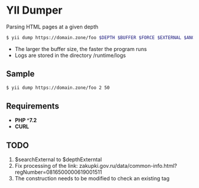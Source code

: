 # YII Dumper
Parsing HTML pages at a given depth
```sh
$ yii dump https://domain.zone/foo $DEPTH $BUFFER $FORCE $EXTERNAL $ANOTHER_PATH
```
  - The larger the buffer size, the faster the program runs
  - Logs are stored in the directory /runtime/logs


## Sample
```sh
$ yii dump https://domain.zone/foo 2 50
```
## Requirements
  * **PHP ^7.2**
  * **CURL**

## TODO
  1. $searchExternal to $depthExterntal
  2. Fix processing of the link: zakupki.gov.ru/data/common-info.html?regNumber=0816500000619001511
  3. The construction <base> needs to be modified to check an existing tag
